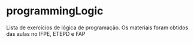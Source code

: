 # programmingLogic
Lista de exercícios de lógica de programação. Os materiais foram obtidos das aulas no IFPE, ETEPD e FAP
